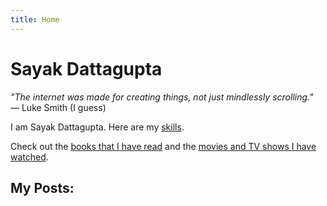 ```yaml
---
title: Home
---
```


# Sayak Dattagupta

_"The internet was made for creating things, not just mindlessly scrolling."_ <br>
— Luke Smith (I guess)

I am Sayak Dattagupta. Here are my [skills](skills/).

Check out the [books that I have read](reading/) and the [movies and TV shows I have watched](movies/).

## My Posts:
